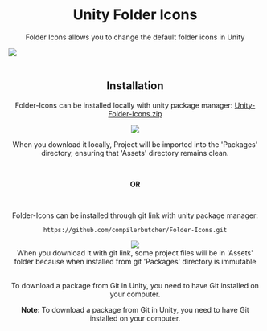 <!----------------------------------------------------Main Header Part------------------------------------------------------------------ -->
<h1 align="center">Unity Folder Icons</h1>

<p align="center"> Folder Icons allows you to change the default folder icons in Unity </p>
<img src="https://github.com/compilerbutcher/Folder-Icons/assets/97310008/6505017d-5228-43ce-9d02-a574aa1df4ac.png">
<br>
<br>
<!-- ------------------------------------------------------------------------------------------------------------------------------- -->



<!----------------------------------------------------Local Installation Part------------------------------------------------------------------ -->
<h2 align="center">Installation</h2>
<p align="center">
  Folder-Icons can be installed locally with unity package manager:
<a href="https://github.com/compilerbutcher/Unity-Folder-Icons/archive/refs/heads/main.zip">Unity-Folder-Icons.zip</a>
</p>




<div align="center">
<img src="https://github.com/compilerbutcher/Unity-Folder-Icons/assets/97310008/52171820-af47-4195-9c1c-f29b2ffafb9f.png">
</div>

<div align="center">
 <p>When you download it locally, Project will be imported into the 'Packages' directory, ensuring that 'Assets' directory remains clean.</p>
</div>

<!-- ------------------------------------------------------------------------------------------------------------------------------- -->




<!----------------------------------------------------Git Installation Part------------------------------------------------------------------ -->
<br>

<div align="center">
 <p><strong>OR</strong></p>
</div>

<br>

<p align="center">Folder-Icons can be installed through git link with unity package manager:</p>
<div align="center">

 ```
https://github.com/compilerbutcher/Folder-Icons.git
```
</div>

<div align="center">
<img src="https://github.com/compilerbutcher/Unity-Folder-Icons/assets/97310008/c3033d26-aa95-4143-9a2d-22d0e56b6126.png">
</div>

<div align="center">
  When you download it with git link, some project files will be in 'Assets' folder because when installed from git 'Packages' directory is immutable
</div>

<br>
<div align="center">
 <p>To download a package from Git in Unity, you need to have Git installed on your computer.</p>
 <p> <strong>Note: </strong>To download a package from Git in Unity, you need to have Git installed on your computer.</p>
 
</div>
<!-- ------------------------------------------------------------------------------------------------------------------------------- -->



